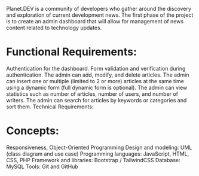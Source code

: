  Planet.DEV is a community of developers who gather around the discovery and exploration of current development news. The first phase of the project is to create an admin dashboard that will allow for management of news content related to technology updates.

# Functional Requirements:

Authentication for the dashboard.
Form validation and verification during authentication.
The admin can add, modify, and delete articles.
The admin can insert one or multiple (limited to 2 or more) articles at the same time using a dynamic form (full dynamic form is optional).
The admin can view statistics such as number of articles, number of users, and number of writers.
The admin can search for articles by keywords or categories and sort them.
Technical Requirements:

# Concepts: 
Responsiveness, Object-Oriented Programming
Design and modeling: UML (class diagram and use case)
Programming languages: JavaScript, HTML, CSS, PHP
Framework and libraries: Bootstrap / TailwindCSS
Database: MySQL
Tools: Git and GitHub


